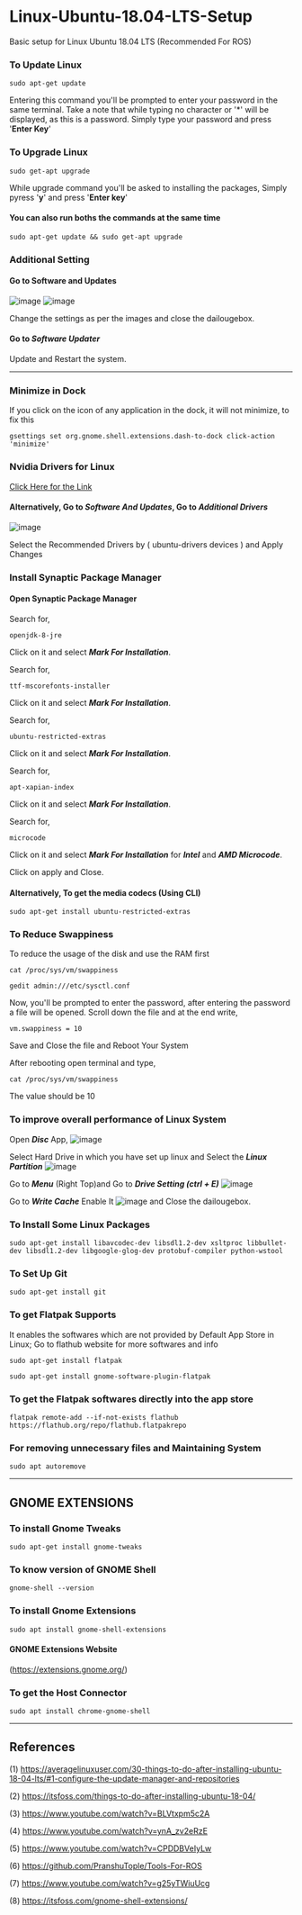# Linux-Ubuntu-18.04-LTS-Setup
Basic setup for Linux Ubuntu 18.04 LTS (Recommended For ROS)

### To Update Linux
```
sudo apt-get update
```
Entering this command you'll be prompted to enter your password in the same terminal.
Take a note that while typing no character or '\*' will be displayed, as this is a password.
Simply type your password and press '**Enter Key**'
 
### To Upgrade Linux
```
sudo get-apt upgrade
```
While upgrade command you'll be asked to installing the packages, Simply pyress '**y**' and press '**Enter key**'

#### You can also run boths the commands at the same time 
```
sudo apt-get update && sudo get-apt upgrade
```

### Additional Setting
#### Go to Software and Updates 

![image](https://user-images.githubusercontent.com/60093076/114265099-93823080-9a0c-11eb-8662-58a47b86908b.png)
![image](https://user-images.githubusercontent.com/60093076/114265127-b6ace000-9a0c-11eb-94ee-ada4af14b0bb.png)

Change the settings as per the images and close the dailougebox.

#### Go to ***Software Updater***
Update and Restart the system.

--------------------------------------------------------------------------------------------------------------------------

### Minimize in Dock
If you click on the icon of any application in the dock, it will not minimize, to fix this 
```
gsettings set org.gnome.shell.extensions.dash-to-dock click-action 'minimize'
```

### Nvidia Drivers for Linux
[Click Here for the Link](https://www.nvidia.com/Download/driverResults.aspx/111596/en-us)

#### Alternatively, Go to **_Software And Updates_**, Go to **_Additional Drivers_**

![image](https://user-images.githubusercontent.com/60093076/114265279-94679200-9a0d-11eb-9ccc-6f3653436ea8.png)

Select the Recommended Drivers by ( ubuntu-drivers devices ) and Apply Changes

### Install Synaptic Package Manager

#### Open Synaptic Package Manager
Search for, 
```
openjdk-8-jre
```
Click on it and select **_Mark For Installation_**.

Search for,
```
ttf-mscorefonts-installer
```
Click on it and select **_Mark For Installation_**.

Search for,
```
ubuntu-restricted-extras
```
Click on it and select **_Mark For Installation_**.

Search for,
```
apt-xapian-index
```

Click on it and select **_Mark For Installation_**.

Search for,
```
microcode
```
Click on it and select **_Mark For Installation_** for **_Intel_** and **_AMD Microcode_**.

Click on apply and Close. 

#### Alternatively, To get the media codecs (Using CLI)
```
sudo apt-get install ubuntu-restricted-extras
```

### To Reduce Swappiness

To reduce the usage of the disk and use the RAM first

```
cat /proc/sys/vm/swappiness
```
```
gedit admin:///etc/sysctl.conf
```
Now, you'll be prompted to enter the password, after entering the password a file will be opened.
Scroll down the file and at the end write,
```
vm.swappiness = 10
```
Save and Close the file and Reboot Your System 

After rebooting open terminal and type,
```
cat /proc/sys/vm/swappiness 
```
The value should be 10

### To improve overall performance of Linux System

Open **_Disc_** App,
![image](https://user-images.githubusercontent.com/60093076/114265662-c0841280-9a0f-11eb-885b-0371df453ea8.png)

Select Hard Drive in which you have set up linux and Select the **_Linux Partition_**
![image](https://user-images.githubusercontent.com/60093076/114265677-ddb8e100-9a0f-11eb-80bb-5d2932cca507.png) 

Go to **_Menu_** (Right Top)and Go to **_Drive Setting (ctrl + E)_**
![image](https://user-images.githubusercontent.com/60093076/114265763-4607c280-9a10-11eb-97ea-e3450e17141f.png)

Go to **_Write Cache_**
Enable It 
![image](https://user-images.githubusercontent.com/60093076/114265786-6172cd80-9a10-11eb-9648-d6a18eeb74f5.png)
and Close the dailougebox.

### To Install Some Linux Packages
```
sudo apt-get install libavcodec-dev libsdl1.2-dev xsltproc libbullet-dev libsdl1.2-dev libgoogle-glog-dev protobuf-compiler python-wstool
```

### To Set Up Git
```
sudo apt-get install git
```

### To get Flatpak Supports 
It enables the softwares which are not provided by Default App Store in Linux; Go to flathub website for more softwares and info
```
sudo apt-get install flatpak
```
```
sudo apt-get install gnome-software-plugin-flatpak
```

### To get the Flatpak softwares directly into the app store 
```
flatpak remote-add --if-not-exists flathub https://flathub.org/repo/flathub.flatpakrepo
```

### For removing unnecessary files and Maintaining System
```
sudo apt autoremove
```

--------------------------------------------------------------------------------------------------------------------------

## GNOME EXTENSIONS

### To install Gnome Tweaks
```
sudo apt-get install gnome-tweaks
```

### To know version of GNOME Shell
```
gnome-shell --version
````

### To install Gnome Extensions 
```
sudo apt install gnome-shell-extensions
```

#### GNOME Extensions Website
(https://extensions.gnome.org/)

### To get the Host Connector
```
sudo apt install chrome-gnome-shell
```
------------------------------------------------------------------------------------------------------------------------------------------------------------------

## References

(1) https://averagelinuxuser.com/30-things-to-do-after-installing-ubuntu-18-04-lts/#1-configure-the-update-manager-and-repositories

(2) https://itsfoss.com/things-to-do-after-installing-ubuntu-18-04/

(3) https://www.youtube.com/watch?v=BLVtxpm5c2A

(4) https://www.youtube.com/watch?v=ynA_zv2eRzE 

(5) https://www.youtube.com/watch?v=CPDDBVeIyLw

(6) https://github.com/PranshuTople/Tools-For-ROS

(7) https://www.youtube.com/watch?v=g25yTWiuUcg

(8) https://itsfoss.com/gnome-shell-extensions/
